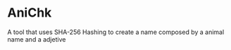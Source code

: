 # AniChk
A tool that uses SHA-256 Hashing to create a name composed by a animal name and a adjetive
